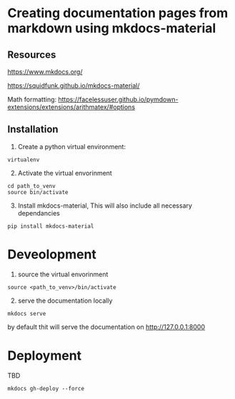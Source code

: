 # Creating documentation pages from markdown using mkdocs-material

## Resources

https://www.mkdocs.org/

https://squidfunk.github.io/mkdocs-material/

Math formatting:
https://facelessuser.github.io/pymdown-extensions/extensions/arithmatex/#options


## Installation

 1. Create a python virtual environment:
```
virtualenv 
```
2. Activate the virtual envorinment
```
cd path_to_venv
source bin/activate
```
3. Install mkdocs-material, This will also include all necessary dependancies
```
pip install mkdocs-material
```

# Deveolopment

1. source the virtual envorinment
```
source <path_to_venv>/bin/activate
```
2. serve the documentation locally
```
mkdocs serve
```
by default thit will serve the documentation on http://127.0.0.1:8000

# Deployment
TBD
```
mkdocs gh-deploy --force
```
